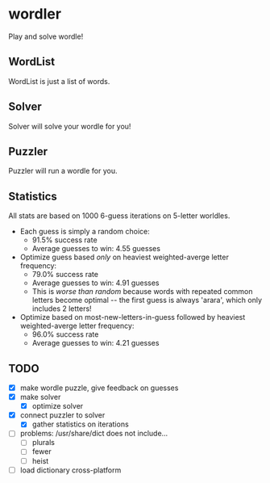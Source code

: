 # wordler
Play and solve wordle!

## WordList
WordList is just a list of words.

## Solver
Solver will solve your wordle for you!

## Puzzler
Puzzler will run a wordle for you.

## Statistics

All stats are based on 1000 6-guess iterations on 5-letter worldles.

* Each guess is simply a random choice:
	* 91.5% success rate
	* Average guesses to win: 4.55 guesses
* Optimize guess based *only* on heaviest weighted-averge letter frequency:
	* 79.0% success rate
	* Average guesses to win: 4.91 guesses
	* This is *worse than random* because words with repeated common letters
	  become optimal -- the first guess is always 'arara', which only includes 2
	  letters!
* Optimize based on most-new-letters-in-guess followed by heaviest
  weighted-averge letter frequency:
	* 96.0% success rate
	* Average guesses to win: 4.21 guesses

## TODO
* [x] make wordle puzzle, give feedback on guesses
* [x] make solver
    * [x] optimize solver
* [x] connect puzzler to solver
    * [x] gather statistics on iterations
* [ ] problems: /usr/share/dict does not include...
    * [ ] plurals
	* [ ] fewer
	* [ ] heist
* [ ] load dictionary cross-platform
